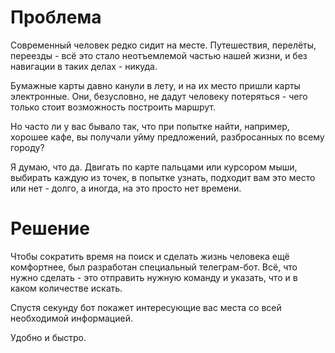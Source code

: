 # Проблема

Современный человек редко сидит на месте. 
Путешествия, перелёты, переезды - всё это стало неотъемлемой 
частью нашей жизни, и без навигации в таких делах - никуда.

Бумажные карты давно канули в лету, и на их место пришли карты 
электронные. Они, безусловно, не дадут человеку потеряться - 
чего только стоит возможность построить маршрут. 

Но часто ли у вас бывало так, что при попытке найти, например, 
хорошее кафе, вы получали уйму предложений, разбросанных 
по всему городу? 

Я думаю, что да. Двигать по карте пальцами или курсором мыши, выбирать 
каждую из точек, в попытке узнать, подходит вам это место 
или нет - долго, а иногда, на это просто нет времени.

# Решение

Чтобы сократить время на поиск и сделать жизнь человека 
ещё комфортнее, был разработан специальный телеграм-бот. 
Всё, что нужно сделать - это отправить нужную команду и указать, 
что и в каком количестве искать.

Спустя секунду бот покажет интересующие вас места 
со всей необходимой информацией. 

Удобно и быстро.
